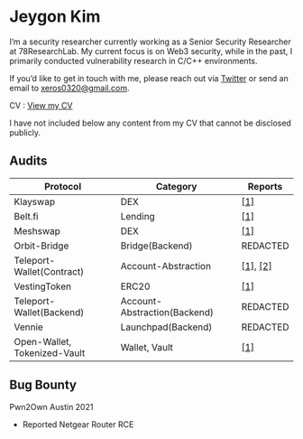 # Jeygon Kim


I’m a security researcher currently working as a Senior Security Researcher at 78ResearchLab. My current focus is on Web3 security, while in the past, I primarily conducted vulnerability research in C/C++ environments.

If you’d like to get in touch with me, please reach out via [Twitter](https://x.com/xeros_) or send an email to [xeros0320@gmail.com](mailto:xeros0320@gmail.com).

CV : [View my CV](/JeygonKim_CV.pdf)

I have not included below any content from my CV that cannot be disclosed publicly.

## Audits


| Protocol | Category | Reports |
| --- | --- | --- |
| Klayswap | DEX | [[1]](/audits/OZYS_KLAYSWAP_V8(Final).pdf) |
| Belt.fi | Lending | [[1]](/audits/OZYS_Belf.fi.pdf) |
| Meshswap | DEX | [[1]](/audits/Meshswap%20V3%20Audit%20Report_FinalV2.pdf) |
| Orbit-Bridge | Bridge(Backend) | REDACTED |
| Teleport-Wallet(Contract) | Account-Abstraction | [[1]](/audits/OZYS_AccountAbstraction_Final.pdf), [[2]](/audits/OZYS_AccountAbstraction_2Q_Final.pdf) |
| VestingToken | ERC20 | [[1]](/audits/OZYS_VestingToken_Finalv2.pdf) |
| Teleport-Wallet(Backend) | Account-Abstraction(Backend) | REDACTED |
| Vennie | Launchpad(Backend) | REDACTED |
| Open-Wallet, Tokenized-Vault | Wallet, Vault | [[1]](/audits/Ozys_Open-Wallet&Tokenized-Vault.pdf) |

## Bug Bounty


Pwn2Own Austin 2021

- Reported Netgear Router RCE
